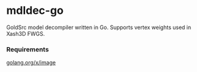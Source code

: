 # mdldec-go
GoldSrc model decompiler written in Go. Supports vertex weights used in Xash3D FWGS.

### Requirements
[golang.org/x/image](https://github.com/golang/image)
